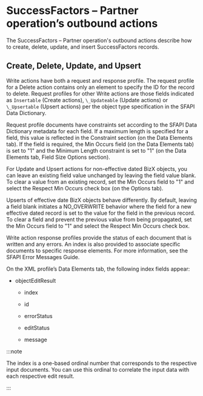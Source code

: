 # SuccessFactors – Partner operation’s outbound actions 

<head>
  <meta name="guidename" content="Integration"/>
  <meta name="context" content="GUID-1daf78ed-bc9e-4d70-8921-6b2074fe81ca"/>
</head>


The SuccessFactors – Partner operation's outbound actions describe how to create, delete, update, and insert SuccessFactors records.

## Create, Delete, Update, and Upsert 

Write actions have both a request and response profile. The request profile for a Delete action contains only an element to specify the ID for the record to delete. Request profiles for other Write actions are those fields indicated as `Insertable` \(Create actions\), `\_Updateable` \(Update actions\) or `\_Upsertable` \(Upsert actions\) per the object type specification in the SFAPI Data Dictionary.

Request profile documents have constraints set according to the SFAPI Data Dictionary metadata for each field. If a maximum length is specified for a field, this value is reflected in the Constraint section \(on the Data Elements tab\). If the field is required, the Min Occurs field \(on the Data Elements tab\) is set to "1" and the Minimum Length constraint is set to "1" \(on the Data Elements tab, Field Size Options section\).

For Update and Upsert actions for non-effective dated BizX objects, you can leave an existing field value unchanged by leaving the field value blank. To clear a value from an existing record, set the Min Occurs field to "1" and select the Respect Min Occurs check box \(on the Options tab\).

Upserts of effective date BizX objects behave differently. By default, leaving a field blank initiates a NO\_OVERWRITE behavior where the field for a new effective dated record is set to the value for the field in the previous record. To clear a field and prevent the previous value from being propagated, set the Min Occurs field to "1" and select the Respect Min Occurs check box.

Write action response profiles provide the status of each document that is written and any errors. An index is also provided to associate specific documents to specific response elements. For more information, see the SFAPI Error Messages Guide.

On the XML profile’s Data Elements tab, the following index fields appear:

-   objectEditResult

    -   index

    -   id

    -   errorStatus

    -   editStatus

    -   message

 
:::note

The index is a one-based ordinal number that corresponds to the respective input documents. You can use this ordinal to correlate the input data with each respective edit result.

:::